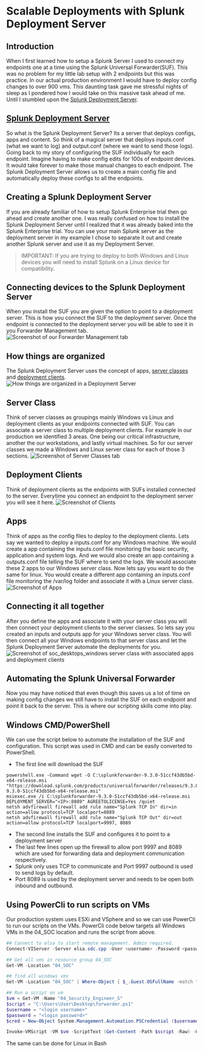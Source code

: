 # Scalable Deployments with Splunk Deployment Server
## Introduction
When I first learned how to setup a Splunk Server I used to connect my endpoints one at a time using the Splunk Universal Forwarder(SUF). This was no problem for my little lab setup with 2 endpoints but this was practice. In our actual production environment I would have to deploy config changes to over 900 vms.
This daunting task gave me stressful nights of sleep as I pondered how I would take on this massive task ahead of me. Until I stumbled upon the [Splunk Deployment Server](https://docs.splunk.com/Documentation/Splunk/9.3.2/Updating/Aboutdeploymentserver).

## [Splunk Deployment Server](https://docs.splunk.com/Documentation/Splunk/9.3.2/Updating/Aboutdeploymentserver)
So what is the Splunk Deployment Server? Its a server that deploys configs, apps and content. So think of a magical server that deploys inputs.conf (what we want to log) and output.conf (where we want to send those logs).
Going back to my story of configuring the SUF individually for each endpoint. Imagine having to make config edits for 100s of endpoint devices. It would take forever to make those manual changes to each endpoint. The Splunk Deployment Server allows us to create a main config file and automatically deploy these configs to all the endpoints.

## Creating a Splunk Deployment Server
If you are already familiar of how to setup Splunk Enterprise trial then go ahead and create another one. I was really confused on how to install the Splunk Deployment Server until I realized that it was already baked into the Splunk Enterprise trial.
You can use your main Splunk server as the deployment server in my example I chose to separate it out and create another Splunk server and use it as my Deployment Server.

> IMPORTANT: If you are trying to deploy to both Windows and Linux devices you will need to install Splunk on a Linux device for compatibility.

## Connecting devices to the Splunk Deployment Server
When you install the SUF you are given the option to point to a deployment server. This is how you connect the SUF to the deployment server. Once the endpoint is connected to the deployment server you will be able to see it in you Forwarder Management tab.
![Screenshot of our Forwarder Management tab](/assets/forwarder-management.png)

## How things are organized
The Splunk Deployment Server uses the concept of apps, [server classes](https://docs.splunk.com/Documentation/Splunk/9.3.2/Updating/Definedeploymentclasses) and [deployment clients](https://docs.splunk.com/Splexicon:Deploymentclient).
![How things are organized in a Deployment Server](/assets/deployment-server.png)

## Server Class
Think of server classes as groupings mainly Windows vs Linux and deployment clients as your endpoints connected with SUF. You can associate a server class to multiple deployment clients.
For example in our production we identified 3 areas. One being our critical infrastructure, another the our workstations, and lastly virtual machines. So for our server classes we made a Windows and Linux server class for each of those 3 sections.
![Screenshot of Server Classes tab](/assets/server-classes.png)

## Deployment Clients
Think of deployment clients as the endpoints with SUFs installed connected to the server. Everytime you connect an endpoint to the deployment server you will see it here.
![Screenshot of Clients](/assets/clients.png)

## Apps
Think of apps as the config files to deploy to the deployment clients. Lets say we wanted to deploy a inputs.conf for any Windows machine. We would create a app containing the inputs.conf file monitoring the basic security, application and system logs. And we would also create an app containing a outputs.conf file telling the SUF where to send the logs. We would associate these 2 apps to our Windows server class. Now lets say you want to do the same for linux. You would create a different app containing an inputs.conf file monitoring the /var/log folder and associate it with a Linux server class.
![Screenshot of Apps](/assets/apps.png)

## Connecting it all together
After you define the apps and associate it with your server class you will then connect your deployment clients to the server classes. So lets say you created an inputs and outputs app for your Windows server class. You will then connect all your Windows endpoints to that server class and let the Splunk Deployment Server automate the deployments for you.
![Screenshot of soc_desktops_windows server class with associated apps and deployment clients](/assets/server-classes-apps.png)

## Automating the Splunk Universal Forwarder
Now you may have noticed that even though this saves us a lot of time on making config changes we still have to install the SUF on each endpoint and point it back to the server.
This is where our scripting skills come into play.

## Windows CMD/PowerShell
We can use the script below to automate the installation of the SUF and configuration. This script was used in CMD and can be easily converted to PowerShell.

- The first line will download the SUF
```
powershell.exe -Command wget -O C:\splunkforwarder-9.3.0-51ccf43db5bd-x64-release.msi "https://download.splunk.com/products/universalforwarder/releases/9.3.0/windows/splunkforwarder-9.3.0-51ccf43db5bd-x64-release.msi"
msiexec.exe /i C:\splunkforwarder-9.3.0-51ccf43db5bd-x64-release.msi DEPLOYMENT_SERVER="<IP>:8089" AGREETOLICENSE=Yes /quiet
netsh advfirewall firewall add rule name="Splunk TCP In" dir=in action=allow protocol=TCP localport=8089
netsh advfirewall firewall add rule name="Splunk TCP Out" dir=out action=allow protocol=TCP localport=9997, 8089
```
- The second line installs the SUF and configures it to point to a deployment server
- The last few lines open up the firewall to allow port 9997 and 8089 which are used for forwarding data and deployment communication respectively.
- Splunk only uses TCP to communicate and Port 9997 outbound is used to send logs by default.
- Port 8089 is used by the deployment server and needs to be open both inbound and outbound.

## Using PowerCli to run scripts on VMs
Our production system uses ESXi and VSphere and so we can use PowerCli to run our scripts on the VMs. PowerCli code below targets all Windows VMs in the 04_SOC location and runs the script from above.

```powershell
## Connect to elsa to start remote management. Admin required.
Connect-VIServer -Server elsa.sdc.cpp -User <username> -Password <password>

## Get all vms in resource group 04_SOC
Get-VM -Location "04_SOC"

## find all windows vms
Get-VM -Location "04_SOC" | Where-Object { $_.Guest.OSFullName -match "Windows" -or $_.Guest.OSFullName -match "Windows Server" }

## Run a script on vm
$vm = Get-VM -Name "04_Security_Engineer_S"
$script = "C:\Users\User\Desktop\forwarder.ps1"
$username = "<login username>"
$password = "<login password>"
$cred = New-Object System.Management.Automation.PSCredential ($username, (ConvertTo-SecureString $password -AsPlainText -Force))

Invoke-VMScript -VM $vm -ScriptText (Get-Content -Path $script -Raw) -GuestCredential $cred -ScriptType PowerShell
```
The same can be done for Linux in Bash
